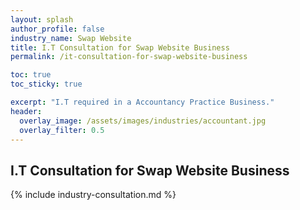 ```yaml
---
layout: splash 
author_profile: false 
industry_name: Swap Website
title: I.T Consultation for Swap Website Business
permalink: /it-consultation-for-swap-website-business

toc: true
toc_sticky: true

excerpt: "I.T required in a Accountancy Practice Business."
header:
  overlay_image: /assets/images/industries/accountant.jpg
  overlay_filter: 0.5 
---
```


## I.T Consultation for Swap Website Business

{% include industry-consultation.md %}
